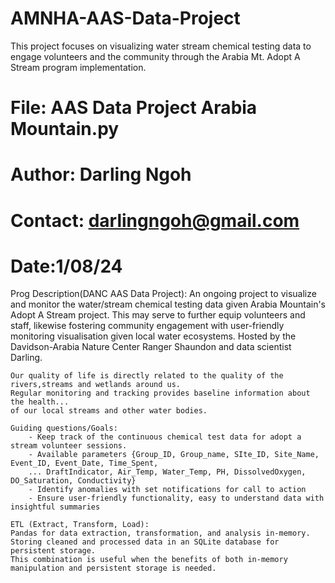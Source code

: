# AMNHA-AAS-Data-Project
This project focuses on visualizing water stream chemical testing data to engage volunteers and the community through the Arabia Mt. Adopt A Stream program implementation.

# File: AAS Data Project Arabia Mountain.py
# Author: Darling Ngoh
# Contact: darlingngoh@gmail.com
# Date:1/08/24


Prog Description(DANC AAS Data Project):
    An ongoing project to visualize and monitor the water/stream chemical testing data given Arabia Mountain's
    Adopt A Stream project. This may serve to further equip volunteers and staff, likewise fostering community
    engagement with user-friendly monitoring visualisation given local water ecosystems.
    Hosted by the Davidson-Arabia Nature Center Ranger Shaundon and data scientist Darling.

    Our quality of life is directly related to the quality of the rivers,streams and wetlands around us.
    Regular monitoring and tracking provides baseline information about the health...
    of our local streams and other water bodies.

    Guiding questions/Goals:
        - Keep track of the continuous chemical test data for adopt a stream volunteer sessions.
        - Available parameters {Group_ID, Group_name, SIte_ID, Site_Name, Event_ID, Event_Date, Time_Spent,
        ... DraftIndicator, Air_Temp, Water_Temp, PH, DissolvedOxygen, DO_Saturation, Conductivity}
        - Identify anomalies with set notifications for call to action
        - Ensure user-friendly functionality, easy to understand data with insightful summaries

    ETL (Extract, Transform, Load):
    Pandas for data extraction, transformation, and analysis in-memory.
    Storing cleaned and processed data in an SQLite database for persistent storage.
    This combination is useful when the benefits of both in-memory manipulation and persistent storage is needed.
